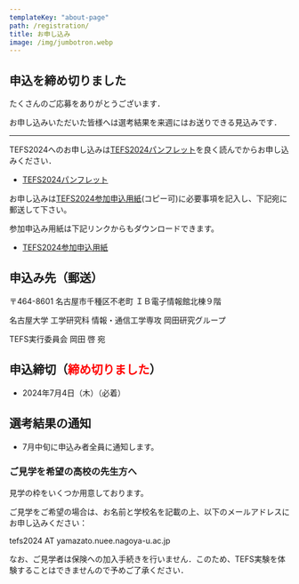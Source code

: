 ```yaml
---
templateKey: "about-page"
path: /registration/
title: お申し込み
image: /img/jumbotron.webp
---
```


## 申込を締め切りました

たくさんのご応募をありがとうございます．

お申し込みいただいた皆様へは選考結果を来週にはお送りできる見込みです．

----

TEFS2024へのお申し込みは[TEFS2024パンフレット](./TEFS2024パンフレット（参加申込用紙は別ファイル）.pdf)を良く読んでからお申し込みください．

- [TEFS2024パンフレット](./TEFS2024パンフレット（参加申込用紙は別ファイル）.pdf)

お申し込みは[TEFS2024参加申込用紙](./TEFS2024参加申込み用紙.pdf)(コピー可)に必要事項を記入し、下記宛に郵送して下さい。

参加申込み用紙は下記リンクからもダウンロードできます。

- [TEFS2024参加申込用紙](./TEFS2024参加申込み用紙.pdf)

## 申込み先（郵送）
〒464-8601 名古屋市千種区不老町 ＩＢ電子情報館北棟９階

名古屋大学 工学研究科 情報・通信工学専攻 岡田研究グループ

TEFS実行委員会 岡田 啓 宛

## 申込締切（<span style="color: red; ">締め切りました</span>）
- 2024年7月4日（木）（必着）

## 選考結果の通知
- 7月中旬に申込み者全員に通知します。

### ご見学を希望の高校の先生方へ

見学の枠をいくつか用意しております。 

ご見学をご希望の場合は、お名前と学校名を記載の上、以下のメールアドレスにお申し込みください：

tefs2024 AT yamazato.nuee.nagoya-u.ac.jp

なお、ご見学者は保険への加入手続きを行いません．このため、TEFS実験を体験することはできませんので予めご了承ください．



